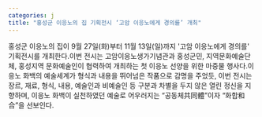 ```yaml
---
categories: j
title: "홍성군 이응노의 집 기획전시 ‘고암 이응노에게 경의를’ 개최"
---
```

홍성군 이응노의 집이 9월 27일(화)부터 11월 13일(일)까지 &#39;고암 이응노에게 경의를&#39; 기획전시를 개최한다.이번 전시는 고암이응노생가기념관과 홍성군민, 지역문화예술단체, 홍성지역 문화예술인이 협력하여 개최하는 첫 이응노 선양을 위한 마중물 행사다.이응노 화백의 예술세계가 형식과 내용을 뛰어넘은 작품으로 감명을 주었듯, 이번 전시는 장르, 재료, 형식, 내용, 예술인과 비예술인 등 구분과 차별을 두지 않은 열린 정신을 지향하며, 이응노 화백이 실천하였던 예술로 어우러지는 “공동체共同體”이자 “화합和合”을 선보인다.